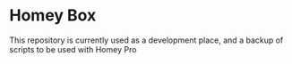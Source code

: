 # Homey Box

This repository is currently used as a development place, and a backup of scripts to be used with Homey Pro

